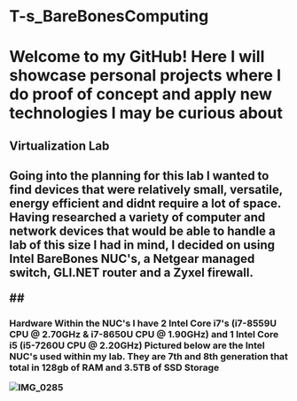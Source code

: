 <h1>T-s_BareBonesComputing<h1>
	Welcome to my GitHub!
Here I will showcase personal projects where I do proof of concept and apply new technologies I may be curious about
<h2> Virtualization Lab<h2>
	Going into the planning for this lab I wanted to find devices that were relatively small, versatile, energy efficient and didnt require a lot of space.
	Having researched a variety of computer and network devices that would be able to handle a lab of this size I had in mind, I decided on using Intel BareBones NUC's, a Netgear managed switch, GLI.NET router and a Zyxel firewall.
		
   ##<h3> Hardware
     Within the NUC's I have 2 Intel Core i7's (i7-8559U CPU @ 2.70GHz & i7-8650U CPU @ 1.90GHz) and 1 Intel Core i5 (i5-7260U CPU @ 2.20GHz)
     Pictured below are the Intel NUC's used within my lab. They are 7th and 8th generation that total in 128gb of RAM and 3.5TB of SSD Storage
  
![IMG_0285](https://user-images.githubusercontent.com/67407192/115975104-c6e9b280-a516-11eb-9f60-9742850b5acc.JPG)
